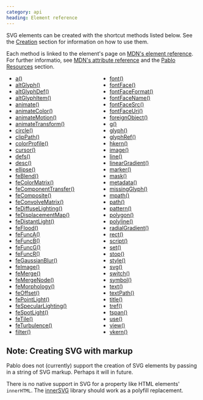 ```yaml
--- 
category: api
heading: Element reference
---
```


SVG elements can be created with the shortcut methods listed below. See the [Creation](/api/#creation) section for information on how to use them.

Each method is linked to the element's page on [MDN's element reference][mdn-svg-el]. For further informatio, see [MDN's attribute reference][mdn-svg-attr] and the [Pablo Resources][resources] section.

<style class="multi-column">
	style.multi-column + ul {
		column-count: 2;
		-moz-column-count: 2;
		-webkit-column-count: 2;
		-o-column-count: 2;
		-ms-column-count: 2;
	}
</style>

* [a()][a]
* [altGlyph()][altGlyph]
* [altGlyphDef()][altGlyphDef]
* [altGlyphItem()][altGlyphItem]
* [animate()][animate]
* [animateColor()][animateColor]
* [animateMotion()][animateMotion]
* [animateTransform()][animateTransform]
* [circle()][circle]
* [clipPath()][clipPath]
* [colorProfile()][color-profile]
* [cursor()][cursor]
* [defs()][defs]
* [desc()][desc]
* [ellipse()][ellipse]
* [feBlend()][feBlend]
* [feColorMatrix()][feColorMatrix]
* [feComponentTransfer()][feComponentTransfer]
* [feComposite()][feComposite]
* [feConvolveMatrix()][feConvolveMatrix]
* [feDiffuseLighting()][feDiffuseLighting]
* [feDisplacementMap()][feDisplacementMap]
* [feDistantLight()][feDistantLight]
* [feFlood()][feFlood]
* [feFuncA()][feFuncA]
* [feFuncB()][feFuncB]
* [feFuncG()][feFuncG]
* [feFuncR()][feFuncR]
* [feGaussianBlur()][feGaussianBlur]
* [feImage()][feImage]
* [feMerge()][feMerge]
* [feMergeNode()][feMergeNode]
* [feMorphology()][feMorphology]
* [feOffset()][feOffset]
* [fePointLight()][fePointLight]
* [feSpecularLighting()][feSpecularLighting]
* [feSpotLight()][feSpotLight]
* [feTile()][feTile]
* [feTurbulence()][feTurbulence]
* [filter()][filter]
* [font()][font]
* [fontFace()][font-face]
* [fontFaceFormat()][font-face-format]
* [fontFaceName()][font-face-name]
* [fontFaceSrc()][font-face-src]
* [fontFaceUri()][font-face-uri]
* [foreignObject()][foreignObject]
* [g()][g]
* [glyph()][glyph]
* [glyphRef()][glyphRef]
* [hkern()][hkern]
* [image()][image]
* [line()][line]
* [linearGradient()][linearGradient]
* [marker()][marker]
* [mask()][mask]
* [metadata()][metadata]
* [missingGlyph()][missing-glyph]
* [mpath()][mpath]
* [path()][path]
* [pattern()][pattern]
* [polygon()][polygon]
* [polyline()][polyline]
* [radialGradient()][radialGradient]
* [rect()][rect]
* [script()][script]
* [set()][set]
* [stop()][stop]
* [style()][style]
* [svg()][svg]
* [switch()][switch]
* [symbol()][symbol]
* [text()][text]
* [textPath()][textPath]
* [title()][title]
* [tref()][tref]
* [tspan()][tspan]
* [use()][use]
* [view()][view]
* [vkern()][vkern]


## Note: Creating SVG with markup

Pablo does not (currently) support the creation of SVG elements by passing in a string of SVG markup. Perhaps it will in future.

There is no native support in SVG for a property like HTML elements' `innerHTML`. The [innerSVG](http://code.google.com/p/innersvg/) library should work as a polyfill replacement.

[resources]: http://pablojs.com/resources/
[mdn-svg-el]: https://developer.mozilla.org/en-US/SVG/Element
[mdn-svg-attr]: https://developer.mozilla.org/en-US/SVG/Attribute

[a]: https://developer.mozilla.org/en-US/docs/SVG/Element/a
[altGlyph]: https://developer.mozilla.org/en-US/docs/SVG/Element/altGlyph
[altGlyphDef]: https://developer.mozilla.org/en-US/docs/SVG/Element/altGlyphDef
[altGlyphItem]: https://developer.mozilla.org/en-US/docs/SVG/Element/altGlyphItem
[animate]: https://developer.mozilla.org/en-US/docs/SVG/Element/animate
[animateColor]: https://developer.mozilla.org/en-US/docs/SVG/Element/animateColor
[animateMotion]: https://developer.mozilla.org/en-US/docs/SVG/Element/animateMotion
[animateTransform]: https://developer.mozilla.org/en-US/docs/SVG/Element/animateTransform
[circle]: https://developer.mozilla.org/en-US/docs/SVG/Element/circle
[clipPath]: https://developer.mozilla.org/en-US/docs/SVG/Element/clipPath
[color-profile]: https://developer.mozilla.org/en-US/docs/SVG/Element/color-profile
[cursor]: https://developer.mozilla.org/en-US/docs/SVG/Element/cursor
[defs]: https://developer.mozilla.org/en-US/docs/SVG/Element/defs
[desc]: https://developer.mozilla.org/en-US/docs/SVG/Element/desc
[ellipse]: https://developer.mozilla.org/en-US/docs/SVG/Element/ellipse
[feBlend]: https://developer.mozilla.org/en-US/docs/SVG/Element/feBlend
[feColorMatrix]: https://developer.mozilla.org/en-US/docs/SVG/Element/feColorMatrix
[feComponentTransfer]: https://developer.mozilla.org/en-US/docs/SVG/Element/feComponentTransfer
[feComposite]: https://developer.mozilla.org/en-US/docs/SVG/Element/feComposite
[feConvolveMatrix]: https://developer.mozilla.org/en-US/docs/SVG/Element/feConvolveMatrix
[feDiffuseLighting]: https://developer.mozilla.org/en-US/docs/SVG/Element/feDiffuseLighting
[feDisplacementMap]: https://developer.mozilla.org/en-US/docs/SVG/Element/feDisplacementMap
[feDistantLight]: https://developer.mozilla.org/en-US/docs/SVG/Element/feDistantLight
[feFlood]: https://developer.mozilla.org/en-US/docs/SVG/Element/feFlood
[feFuncA]: https://developer.mozilla.org/en-US/docs/SVG/Element/feFuncA
[feFuncB]: https://developer.mozilla.org/en-US/docs/SVG/Element/feFuncB
[feFuncG]: https://developer.mozilla.org/en-US/docs/SVG/Element/feFuncG
[feFuncR]: https://developer.mozilla.org/en-US/docs/SVG/Element/feFuncR
[feGaussianBlur]: https://developer.mozilla.org/en-US/docs/SVG/Element/feGaussianBlur
[feImage]: https://developer.mozilla.org/en-US/docs/SVG/Element/feImage
[feMerge]: https://developer.mozilla.org/en-US/docs/SVG/Element/feMerge
[feMergeNode]: https://developer.mozilla.org/en-US/docs/SVG/Element/feMergeNode
[feMorphology]: https://developer.mozilla.org/en-US/docs/SVG/Element/feMorphology
[feOffset]: https://developer.mozilla.org/en-US/docs/SVG/Element/feOffset
[fePointLight]: https://developer.mozilla.org/en-US/docs/SVG/Element/fePointLight
[feSpecularLighting]: https://developer.mozilla.org/en-US/docs/SVG/Element/feSpecularLighting
[feSpotLight]: https://developer.mozilla.org/en-US/docs/SVG/Element/feSpotLight
[feTile]: https://developer.mozilla.org/en-US/docs/SVG/Element/feTile
[feTurbulence]: https://developer.mozilla.org/en-US/docs/SVG/Element/feTurbulence
[filter]: https://developer.mozilla.org/en-US/docs/SVG/Element/filter
[font]: https://developer.mozilla.org/en-US/docs/SVG/Element/font
[font-face]: https://developer.mozilla.org/en-US/docs/SVG/Element/font-face
[font-face-format]: https://developer.mozilla.org/en-US/docs/SVG/Element/font-face-format
[font-face-name]: https://developer.mozilla.org/en-US/docs/SVG/Element/font-face-name
[font-face-src]: https://developer.mozilla.org/en-US/docs/SVG/Element/font-face-src
[font-face-uri]: https://developer.mozilla.org/en-US/docs/SVG/Element/font-face-uri
[foreignObject]: https://developer.mozilla.org/en-US/docs/SVG/Element/foreignObject
[g]: https://developer.mozilla.org/en-US/docs/SVG/Element/g
[glyph]: https://developer.mozilla.org/en-US/docs/SVG/Element/glyph
[glyphRef]: https://developer.mozilla.org/en-US/docs/SVG/Element/glyphRef
[hkern]: https://developer.mozilla.org/en-US/docs/SVG/Element/hkern
[image]: https://developer.mozilla.org/en-US/docs/SVG/Element/image
[line]: https://developer.mozilla.org/en-US/docs/SVG/Element/line
[linearGradient]: https://developer.mozilla.org/en-US/docs/SVG/Element/linearGradient
[marker]: https://developer.mozilla.org/en-US/docs/SVG/Element/marker
[mask]: https://developer.mozilla.org/en-US/docs/SVG/Element/mask
[metadata]: https://developer.mozilla.org/en-US/docs/SVG/Element/metadata
[missing-glyph]: https://developer.mozilla.org/en-US/docs/SVG/Element/missing-glyph
[mpath]: https://developer.mozilla.org/en-US/docs/SVG/Element/mpath
[path]: https://developer.mozilla.org/en-US/docs/SVG/Element/path
[pattern]: https://developer.mozilla.org/en-US/docs/SVG/Element/pattern
[polygon]: https://developer.mozilla.org/en-US/docs/SVG/Element/polygon
[polyline]: https://developer.mozilla.org/en-US/docs/SVG/Element/polyline
[radialGradient]: https://developer.mozilla.org/en-US/docs/SVG/Element/radialGradient
[rect]: https://developer.mozilla.org/en-US/docs/SVG/Element/rect
[script]: https://developer.mozilla.org/en-US/docs/SVG/Element/script
[set]: https://developer.mozilla.org/en-US/docs/SVG/Element/set
[stop]: https://developer.mozilla.org/en-US/docs/SVG/Element/stop
[style]: https://developer.mozilla.org/en-US/docs/SVG/Element/style
[svg]: https://developer.mozilla.org/en-US/docs/SVG/Element/svg
[switch]: https://developer.mozilla.org/en-US/docs/SVG/Element/switch
[symbol]: https://developer.mozilla.org/en-US/docs/SVG/Element/symbol
[text]: https://developer.mozilla.org/en-US/docs/SVG/Element/text
[textPath]: https://developer.mozilla.org/en-US/docs/SVG/Element/textPath
[title]: https://developer.mozilla.org/en-US/docs/SVG/Element/title
[tref]: https://developer.mozilla.org/en-US/docs/SVG/Element/tref
[tspan]: https://developer.mozilla.org/en-US/docs/SVG/Element/tspan
[use]: https://developer.mozilla.org/en-US/docs/SVG/Element/use
[view]: https://developer.mozilla.org/en-US/docs/SVG/Element/view
[vkern]: https://developer.mozilla.org/en-US/docs/SVG/Element/vkern
